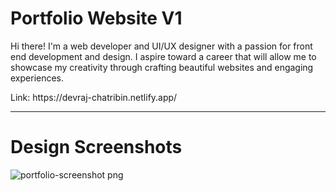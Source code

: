 # Portfolio Website V1
Hi there! I'm a web developer and UI/UX designer with a passion for front end development and design. I aspire toward a career that will allow me to showcase my creativity through crafting beautiful websites and engaging experiences.

<p>Link: https://devraj-chatribin.netlify.app/</p>

<hr>

# Design Screenshots
![portfolio-screenshot png](https://user-images.githubusercontent.com/65373279/138562855-e085a7d6-a715-4aeb-b48f-cae0fb42018d.png)
